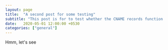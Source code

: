 ```yaml
---
layout: page
title:  "A second post for some testing"
subtitle: "This post is for to test whether the CNAME records function properly"
date:   2020-05-01 12:00:00 +0530
categories: ["general"]
---
```


Hmm, let's see